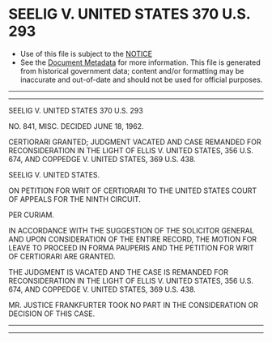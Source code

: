 ---
---

# SEELIG V. UNITED STATES 370 U.S. 293

* Use of this file is subject to the [NOTICE](https://github.com/publicdocs/notice/blob/master/NOTICE)
* See the [Document Metadata](../../../) for more information.
  This file is generated from historical government data; content and/or formatting may be inaccurate and out-of-date and should not be used for official purposes.

----------
----------

SEELIG V. UNITED STATES 370 U.S. 293

NO. 841, MISC.  DECIDED JUNE 18, 1962.

CERTIORARI GRANTED; JUDGMENT VACATED AND CASE REMANDED FOR RECONSIDERATION IN THE LIGHT OF ELLIS V. UNITED STATES, 356 U.S. 674, AND COPPEDGE V. UNITED STATES, 369 U.S. 438.

SEELIG V. UNITED STATES.

ON PETITION FOR WRIT OF CERTIORARI TO THE UNITED STATES COURT OF APPEALS FOR THE NINTH CIRCUIT.

PER CURIAM.

IN ACCORDANCE WITH THE SUGGESTION OF THE SOLICITOR GENERAL AND UPON CONSIDERATION OF THE ENTIRE RECORD, THE MOTION FOR LEAVE TO PROCEED IN FORMA PAUPERIS AND THE PETITION FOR WRIT OF CERTIORARI ARE GRANTED.

THE JUDGMENT IS VACATED AND THE CASE IS REMANDED FOR RECONSIDERATION IN THE LIGHT OF ELLIS V. UNITED STATES, 356 U.S. 674, AND COPPEDGE V. UNITED STATES, 369 U.S. 438.

MR. JUSTICE FRANKFURTER TOOK NO PART IN THE CONSIDERATION OR DECISION OF THIS CASE.


----------
----------

